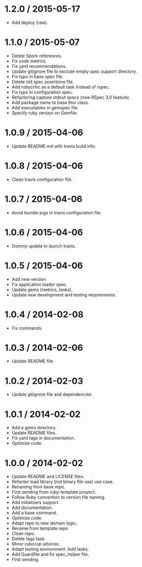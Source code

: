 
1.2.0 / 2015-05-17
==================

  * Add deploy (raw).

1.1.0 / 2015-05-07
==================

  * Delete Spork references.
  * Fix code metrics.
  * Fix yard recommendations.
  * Update gitignore file to exclude empty spec support directory.
  * Fix typo in base spec file.
  * Delete old spec assertions file.
  * Add rubycritic as a default task instead of rspec.
  * Fix typo in configuration spec.
  * Refactoring capture stdout specs (new RSpec 3.0 feature).
  * Add package name to base thor class.
  * Add executables in gemspec file.
  * Specify ruby version on Gemfile.

1.0.9 / 2015-04-06
==================

  * Update README.md with travis build info.

1.0.8 / 2015-04-06
==================

  * Clean travis configuration file.

1.0.7 / 2015-04-06
==================

  * Avoid bundle args in travis configuration file.

1.0.6 / 2015-04-06
==================

  * Dummy update to launch travis.

1.0.5 / 2015-04-06
==================

  * Add new version.
  * Fix application loader spec.
  * Update gems (metrics, tasks).
  * Update new development and testing requirements.

1.0.4 / 2014-02-08
==================

 * Fix commands.

1.0.3 / 2014-02-06
==================

 * Update README file.

1.0.2 / 2014-02-03
==================

 * Update gitignore file and dependencies.

1.0.1 / 2014-02-02
==================

 * Add a gems directory.
 * Update README files.
 * Fix yard tags in documentation.
 * Optimize code.

1.0.0 / 2014-02-02
==================

 * Update README and LICENSE files.
 * Refactor load library (not binary file use) use case.
 * Renaming from base repo.
 * First sending from ruby-template proyect.
 * Follow Ruby convention to version file naming.
 * Add initializers support.
 * Add documentation.
 * Add a base command.
 * Optimize code.
 * Adapt repo to new domain logic.
 * Rename from template repo
 * Clean repo.
 * Delete tags task.
 * Minor rubocop advices.
 * Adapt testing environment.
   Add tasks.
 * Add Guardfile and fix spec_helper file.
 * First sending.
